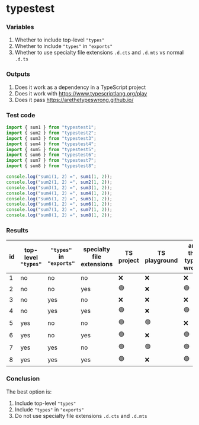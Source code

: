 # typestest

### Variables

1. Whether to include top-level `"types"`
2. Whether to include `"types"` in `"exports"`
3. Whether to use specialty file extensions `.d.cts` and `.d.mts` vs normal `.d.ts`

### Outputs

1. Does it work as a dependency in a TypeScript project
2. Does it work with https://www.typescriptlang.org/play
3. Does it pass https://arethetypeswrong.github.io/

### Test code

```ts
import { sum1 } from "typestest1";
import { sum2 } from "typestest2";
import { sum3 } from "typestest3";
import { sum4 } from "typestest4";
import { sum5 } from "typestest5";
import { sum6 } from "typestest6";
import { sum7 } from "typestest7";
import { sum8 } from "typestest8";

console.log("sum1(1, 2) =", sum1(1, 2));
console.log("sum2(1, 2) =", sum2(1, 2));
console.log("sum3(1, 2) =", sum3(1, 2));
console.log("sum4(1, 2) =", sum4(1, 2));
console.log("sum5(1, 2) =", sum5(1, 2));
console.log("sum6(1, 2) =", sum6(1, 2));
console.log("sum7(1, 2) =", sum7(1, 2));
console.log("sum8(1, 2) =", sum8(1, 2));
```

### Results

| id  | top-level `"types"` | `"types"` in `"exports"` | specialty file extensions | TS project | TS playground | are the types wrong |
| --- | ------------------- | ------------------------ | ------------------------- | ---------- | ------------- | ------------------- |
| 1   | no                  | no                       | no                        | ❌         | ❌            | ❌                  |
| 2   | no                  | no                       | yes                       | 🟢         | ❌            | 🟢                  |
| 3   | no                  | yes                      | no                        | ❌         | ❌            | ❌                  |
| 4   | no                  | yes                      | yes                       | 🟢         | ❌            | 🟢                  |
| 5   | yes                 | no                       | no                        | 🟢         | 🟢            | ❌                  |
| 6   | yes                 | no                       | yes                       | 🟢         | ❌            | 🟢                  |
| 7   | yes                 | yes                      | no                        | 🟢         | 🟢            | 🟢                  |
| 8   | yes                 | yes                      | yes                       | 🟢         | ❌            | 🟢                  |

### Conclusion

The best option is:

1. Include top-level `"types"`
2. Include `"types"` in `"exports"`
3. Do not use specialty file extensions `.d.cts` and `.d.mts`
